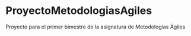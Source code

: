 # ProyectoMetodologiasAgiles
Proyecto para el primer bimestre de la asignatura de Metodologías Ágiles
